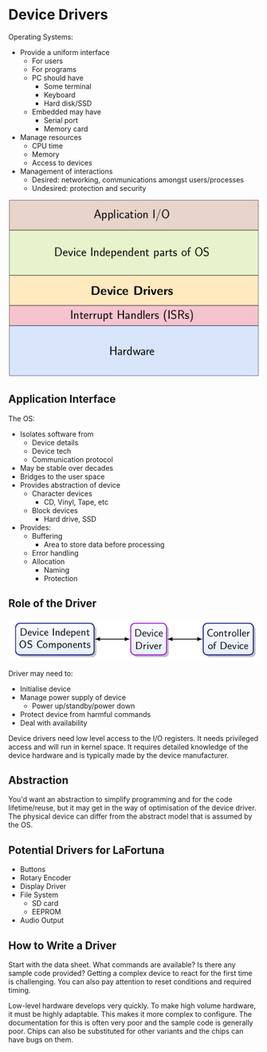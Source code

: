 # Device Drivers

Operating Systems:

* Provide a uniform interface
  * For users
  * For programs
  * PC should have
    * Some terminal
    * Keyboard
    * Hard disk/SSD
  * Embedded may have
    * Serial port
    * Memory card
* Manage resources
  * CPU time
  * Memory
  * Access to devices
* Management of interactions
  * Desired: networking, communications amongst users/processes
  * Undesired: protection and security

![](Drivers1.png)

## Application Interface

The OS:

* Isolates software from
  * Device details
  * Device tech
  * Communication protocol
* May be stable over decades
* Bridges to the user space
* Provides abstraction of device
  * Character devices
    * CD, Vinyl, Tape, etc
  * Block devices
    * Hard drive, SSD
* Provides:
  * Buffering
    * Area to store data before processing
  * Error handling
  * Allocation
    * Naming
    * Protection

## Role of the Driver

![](Drivers2.png)

Driver may need to:

* Initialise device
* Manage power supply of device
  * Power up/standby/power down
* Protect device from harmful commands
* Deal with availability

Device drivers need low level access to the I/O registers. It needs privileged access and will run in kernel space. It requires detailed knowledge of the device hardware and is typically made by the device manufacturer.

## Abstraction

You'd want an abstraction to simplify programming and for the code lifetime/reuse, but it may get in the way of optimisation of the device driver. The physical device can differ from the abstract model that is assumed by the OS.

## Potential Drivers for LaFortuna

* Buttons
* Rotary Encoder
* Display Driver
* File System
  * SD card
  * EEPROM
* Audio Output

## How to Write a Driver

Start with the data sheet. What commands are available? Is there any sample code provided? Getting a complex device to react for the first time is challenging. You can also pay attention to reset conditions and required timing.

Low-level hardware develops very quickly. To make high volume hardware, it must be highly adaptable. This makes it more complex to configure. The documentation for this is often very poor and the sample code is generally poor.
Chips can also be substituted for other variants and the chips can have bugs on them.
